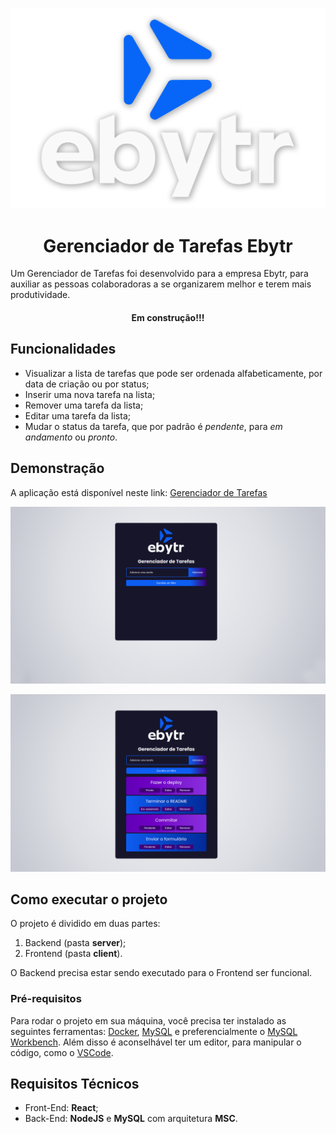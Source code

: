 <p align="center" width="20%">
  <img src="https://github.com/TiLourinho/desafio-tecnico-ebytr/blob/main/client/src/images/ebytr-logo.png" alt="Ebytr logo">
</p>

<h1 align="center">Gerenciador de Tarefas Ebytr</h1>

Um Gerenciador de Tarefas foi desenvolvido para a empresa Ebytr, para auxiliar as pessoas colaboradoras a se organizarem melhor e terem mais produtividade.

<h4 align="center">Em construção!!!</h4>

## Funcionalidades

- Visualizar a lista de tarefas que pode ser ordenada alfabeticamente, por data de criação ou por status;
- Inserir uma nova tarefa na lista;
- Remover uma tarefa da lista;
- Editar uma tarefa da lista;
- Mudar o status da tarefa, que por padrão é _pendente_, para _em andamento_ ou _pronto_.

## Demonstração

A aplicação está disponível neste link:
[Gerenciador de Tarefas](https://dp-ebytr-client.herokuapp.com/)

<p align="center width="40%">
  <img src="https://github.com/TiLourinho/desafio-tecnico-ebytr/blob/main/client/src/images/ebytr-01.png" alt="Gerenciador de Tarefas sem tarefas registradas">
</p>
<p align="center width="40%">
  <img src="https://github.com/TiLourinho/desafio-tecnico-ebytr/blob/main/client/src/images/ebytr-02.png" alt="Gerenciador de Tarefas com algumas tarefas registradas">
</p>

## Como executar o projeto

O projeto é dividido em duas partes:

1. Backend (pasta **server**);
2. Frontend (pasta **client**).

O Backend precisa estar sendo executado para o Frontend ser funcional.

### Pré-requisitos

Para rodar o projeto em sua máquina, você precisa ter instalado as seguintes ferramentas: [Docker](https://docs.docker.com/get-docker/), [MySQL](https://dev.mysql.com/downloads/mysql/) e preferencialmente o [MySQL Workbench](https://dev.mysql.com/downloads/workbench/).
Além disso é aconselhável ter um editor, para manipular o código, como o [VSCode](https://code.visualstudio.com/download).

## Requisitos Técnicos

- Front-End: **React**;
- Back-End: **NodeJS** e **MySQL** com arquitetura **MSC**.



